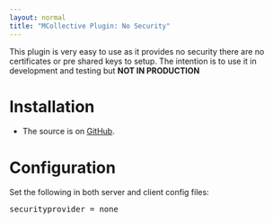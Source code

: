 ```yaml
---
layout: normal
title: "MCollective Plugin: No Security"
---
```


This plugin is very easy to use as it provides no security there are no certificates or pre shared keys to setup.  The intention is to use it in development and testing but **NOT IN PRODUCTION**

Installation
============

 * The source is on [GitHub](https://github.com/puppetlabs/mcollective-plugins/tree/master/security/none/).


Configuration
=============

Set the following in both server and client config files:

<pre>
securityprovider = none
</pre>

